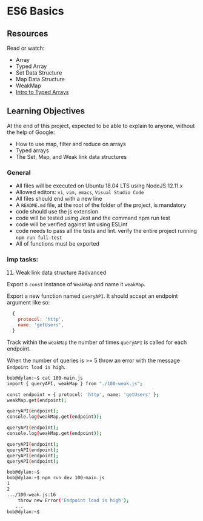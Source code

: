 # ES6 Basics 


## Resources

Read or watch:

* Array
* Typed Array
* Set Data Structure
* Map Data Structure
* WeakMap
* [Intro to Typed Arrays](https://www.youtube.com/watch?v=UYkJaW3pmj0)

## Learning Objectives

At the end of this project, expected to be able to explain to anyone, without the help of Google:


* How to use map, filter and reduce on arrays
* Typed arrays
* The Set, Map, and Weak link data structures




### General


* All files will be executed on Ubuntu 18.04 LTS using NodeJS 12.11.x
* Allowed editors: `vi`, `vim,` `emacs`, `Visual Studio Code`
* All files should end with a new line
* A `README.md` file, at the root of the folder of the project, is mandatory
* code should use the js extension
* code will be tested using Jest and the command npm run test
* code will be verified against lint using ESLint
* code needs to pass all the tests and lint. verify the entire project running `npm run full-test`
* All of functions must be exported


### imp tasks:

11. Weak link data structure
#advanced

Export a `const` instance of `WeakMap` and name it `weakMap`.

Export a new function named `queryAPI`. It should accept an endpoint argument like so:

```js
  {
    protocol: 'http',
    name: 'getUsers',
  }
```
Track within the `weakMap` the number of times `queryAPI` is called for each endpoint.

When the number of queries is >= 5 throw an error with the message `Endpoint load is high`.

```bash
bob@dylan:~$ cat 100-main.js
import { queryAPI, weakMap } from "./100-weak.js";

const endpoint = { protocol: 'http', name: 'getUsers' };
weakMap.get(endpoint);

queryAPI(endpoint);
console.log(weakMap.get(endpoint));

queryAPI(endpoint);
console.log(weakMap.get(endpoint));

queryAPI(endpoint);
queryAPI(endpoint);
queryAPI(endpoint);
queryAPI(endpoint);

bob@dylan:~$ 
bob@dylan:~$ npm run dev 100-main.js 
1
2
.../100-weak.js:16
    throw new Error('Endpoint load is high');
   ...
bob@dylan:~$ 
```
